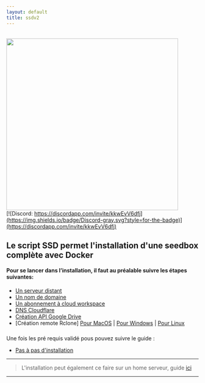 ```yaml
---
layout: default
title: ssdv2
---
```


<br /><img src="https://user-images.githubusercontent.com/64525827/107496602-ceddbb80-6b91-11eb-9a05-ac311eedf150.png" width="450">
<br />
[![Discord: https://discordapp.com/invite/kkwEvV6dfj](https://img.shields.io/badge/Discord-gray.svg?style=for-the-badge)](https://discordapp.com/invite/kkwEvV6dfj)
## Le script SSD permet l'installation d'une seedbox complète avec Docker

#### Pour se lancer dans l’installation, il faut au préalable suivre les étapes suivantes:
* [Un serveur distant](Serveur)
* [Un nom de domaine](Nom-de-domaine)
* [Un abonnement à cloud workspace](Les-offres-Cloud-Google)
* [DNS Cloudflare](Cloudflare)
* [Création API Google Drive](Cr%C3%A9ation-API-Google)
* [Création remote Rclone] [Pour MacOS](Cr%C3%A9ation-remote-rclone-(MacOS)) | [Pour Windows](Cr%C3%A9ation-remote-rclone-(Windows)) | [Pour Linux](Cr%C3%A9ation-remote-rclone-(Linux))

###

Une fois les pré requis validé pous pouvez suivre le guide :  
* [Pas à pas d'installation](pas-%C3%A0-pas)

***
> L'installation peut également ce faire sur un home serveur, guide [ici](Installation-@home)
***

